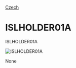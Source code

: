 
[Czech](./README.cs.md)
<!--- module --->
# ISLHOLDER01A
<!--- Emodule --->

<!--- subtitle --->ISLHOLDER01A<!--- Esubtitle --->

![ISLHOLDER01A](/doc/img/20170219_113414.jpg)

<!--- description --->None<!--- Edescription --->
            